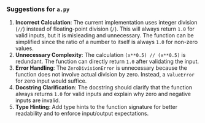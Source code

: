### Suggestions for `a.py`

1. **Incorrect Calculation**: The current implementation uses integer division (`//`) instead of floating-point division (`/`). This will always return `1.0` for valid inputs, but it is misleading and unnecessary. The function can be simplified since the ratio of a number to itself is always `1.0` for non-zero values.
2. **Unnecessary Complexity**: The calculation `(x**0.5) // (x**0.5)` is redundant. The function can directly return `1.0` after validating the input.
3. **Error Handling**: The `ZeroDivisionError` is unnecessary because the function does not involve actual division by zero. Instead, a `ValueError` for zero input would suffice.
4. **Docstring Clarification**: The docstring should clarify that the function always returns `1.0` for valid inputs and explain why zero and negative inputs are invalid.
5. **Type Hinting**: Add type hints to the function signature for better readability and to enforce input/output expectations.


